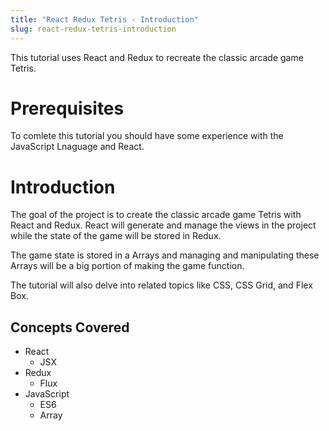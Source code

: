 ```yaml
---
title: "React Redux Tetris - Introduction"
slug: react-redux-tetris-introduction
---
```


This tutorial uses React and Redux to recreate the classic 
arcade game Tetris. 

# Prerequisites 

To comlete this tutorial you should have some experience with 
the JavaScript Lnaguage and React. 

# Introduction 

The goal of the project is to create the classic arcade game
Tetris with React and Redux. React will generate and manage 
the views in the project while the state of the game will 
be stored in Redux. 

The game state is stored in a Arrays and managing and 
manipulating these Arrays will be a big portion of making the
game function.

The tutorial will also delve into related topics like CSS, 
CSS Grid, and Flex Box. 

## Concepts Covered

- React 
  - JSX
- Redux 
  - Flux
- JavaScript
  - ES6
  - Array
  
